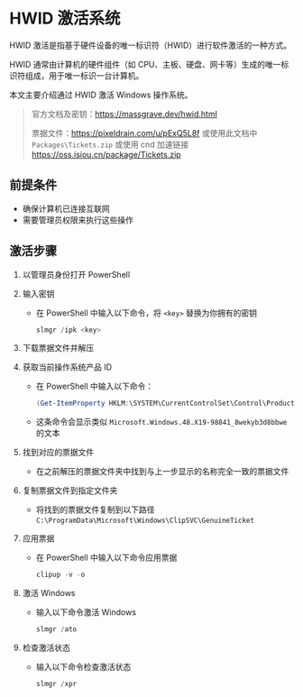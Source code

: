 # HWID 激活系统

HWID 激活是指基于硬件设备的唯一标识符（HWID）进行软件激活的一种方式。

HWID 通常由计算机的硬件组件（如 CPU、主板、硬盘、网卡等）生成的唯一标识符组成，用于唯一标识一台计算机。

本文主要介绍通过 HWID 激活 Windows 操作系统。

> 官方文档及密钥：<https://massgrave.dev/hwid.html>
>
> 票据文件：<https://pixeldrain.com/u/pExQ5L8f> 或使用此文档中 `Packages\Tickets.zip` 或使用 cnd 加速链接 <https://oss.isiou.cn/package/Tickets.zip>

## 前提条件

- 确保计算机已连接互联网
- 需要管理员权限来执行这些操作

## 激活步骤

1. 以管理员身份打开 PowerShell

2. 输入密钥

   - 在 PowerShell 中输入以下命令，将 `<key>` 替换为你拥有的密钥

     ```powershell
     slmgr /ipk <key>
     ```

3. 下载票据文件并解压

4. 获取当前操作系统产品 ID

   - 在 PowerShell 中输入以下命令：

     ```powershell
     (Get-ItemProperty HKLM:\SYSTEM\CurrentControlSet\Control\ProductOptions).OSProductPfn
     ```

   - 这条命令会显示类似 `Microsoft.Windows.48.X19-98841_8wekyb3d8bbwe` 的文本

5. 找到对应的票据文件

   - 在之前解压的票据文件夹中找到与上一步显示的名称完全一致的票据文件

6. 复制票据文件到指定文件夹

   - 将找到的票据文件复制到以下路径 `C:\ProgramData\Microsoft\Windows\ClipSVC\GenuineTicket`

7. 应用票据

   - 在 PowerShell 中输入以下命令应用票据

     ```powershell
     clipup -v -o
     ```

8. 激活 Windows

   - 输入以下命令激活 Windows

     ```powershell
     slmgr /ato
     ```

9. 检查激活状态

   - 输入以下命令检查激活状态

     ```powershell
     slmgr /xpr
     ```
